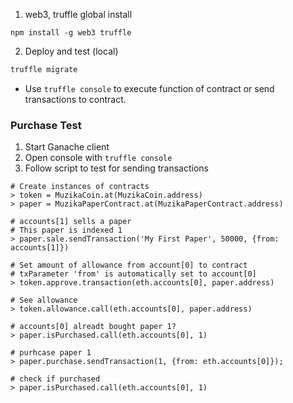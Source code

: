 1. web3, truffle global install
```
npm install -g web3 truffle
```

2. Deploy and test (local)
```bash
truffle migrate
```
  * Use `truffle console` to execute function of contract or send transactions to contract.

### Purchase Test

1. Start Ganache client
2. Open console with `truffle console`
3. Follow script to test for sending transactions

```
# Create instances of contracts
> token = MuzikaCoin.at(MuzikaCoin.address)
> paper = MuzikaPaperContract.at(MuzikaPaperContract.address)

# accounts[1] sells a paper
# This paper is indexed 1
> paper.sale.sendTransaction('My First Paper', 50000, {from: accounts[1]})

# Set amount of allowance from account[0] to contract
# txParameter 'from' is automatically set to account[0]
> token.approve.transaction(eth.accounts[0], paper.address)

# See allowance
> token.allowance.call(eth.accounts[0], paper.address)

# accounts[0] alreadt bought paper 1?
> paper.isPurchased.call(eth.accounts[0], 1)

# purhcase paper 1
> paper.purchase.sendTransaction(1, {from: eth.accounts[0]});

# check if purchased
> paper.isPurchased.call(eth.accounts[0], 1)
```